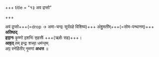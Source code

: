 +++
title = "१३ अव द्रप्सो"

+++

अव॑ द्र॒प्सो+++(=drop → अमा-चन्द्रः सूर्यग्रहे विशिष्य)+++ अं॑शु॒मती॑म्+++(=सोम-पन्थानम्)+++ **अतिष्ठद्**  
**इया॒नः** कृ॒ष्णो द॒शभिः॑ स॒हस्रैः॑ +++(ऋक्षैः सह)+++।  
**आव॒त्** तम् इन्द्रः॒ शच्या॒ धम॑न्त॒म्  
अप॒ स्नेहि॑तीर् नृ॒मणा॑ **अधत्त** ॥
